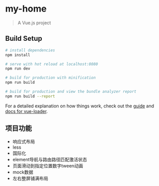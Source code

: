 # my-home

> A Vue.js project

## Build Setup

``` bash
# install dependencies
npm install

# serve with hot reload at localhost:8080
npm run dev

# build for production with minification
npm run build

# build for production and view the bundle analyzer report
npm run build --report
```

For a detailed explanation on how things work, check out the [guide](http://vuejs-templates.github.io/webpack/) and [docs for vue-loader](http://vuejs.github.io/vue-loader).

## 项目功能
* 响应式布局
* less
* 国际化
* element导航与路由路径匹配激活状态
* 页面滑动到指定位置数字tween动画
* mock数据
* 左右整屏铺满布局
